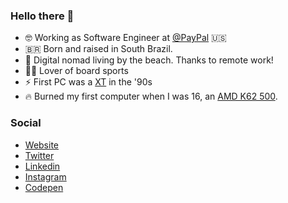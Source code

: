 ### Hello there 👋

- 🤓 Working as Software Engineer at [@PayPal](https://paypal.com) 🇺🇸
- 🇧🇷 Born and raised in South Brazil.
- 🌊 Digital nomad living by the beach. Thanks to remote work!
- 🏄‍♂️ Lover of board sports
- ⚡️ First PC was a [XT](https://en.wikipedia.org/wiki/IBM_Personal_Computer_XT) in the '90s
- 🔥 Burned my first computer when I was 16, an [AMD K62 500](https://en.wikipedia.org/wiki/AMD_K6-2).

### Social

- [Website](https://felipekm.me)
- [Twitter](https://twitter.com/felipekm)
- [Linkedin](https://linkedin.com/in/felipekm)
- [Instagram](https://instagram.com/fkautzmann)
- [Codepen](https://codepen.io/felipekm)
